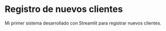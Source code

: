 # Registro de nuevos clientes

Mi primer sistema desarrollado con Streamlit para registrar nuevos clientes.

